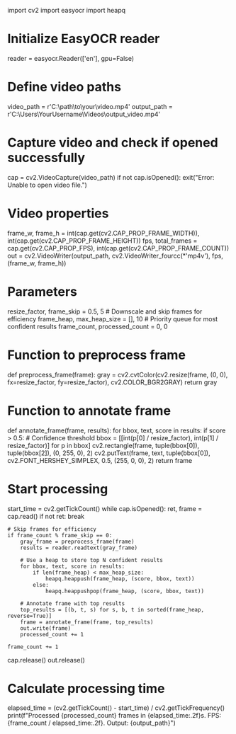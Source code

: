 import cv2
import easyocr
import heapq
# Initialize EasyOCR reader
reader = easyocr.Reader(['en'], gpu=False)
# Define video paths
video_path = r'C:\path\to\your\video.mp4'
output_path = r'C:\Users\YourUsername\Videos\output_video.mp4'
# Capture video and check if opened successfully
cap = cv2.VideoCapture(video_path)
if not cap.isOpened():
    exit("Error: Unable to open video file.")
# Video properties
frame_w, frame_h = int(cap.get(cv2.CAP_PROP_FRAME_WIDTH)), int(cap.get(cv2.CAP_PROP_FRAME_HEIGHT))
fps, total_frames = cap.get(cv2.CAP_PROP_FPS), int(cap.get(cv2.CAP_PROP_FRAME_COUNT))
out = cv2.VideoWriter(output_path, cv2.VideoWriter_fourcc(*'mp4v'), fps, (frame_w, frame_h))
# Parameters
resize_factor, frame_skip = 0.5, 5  # Downscale and skip frames for efficiency
frame_heap, max_heap_size = [], 10  # Priority queue for most confident results
frame_count, processed_count = 0, 0
# Function to preprocess frame
def preprocess_frame(frame):
    gray = cv2.cvtColor(cv2.resize(frame, (0, 0), fx=resize_factor, fy=resize_factor), cv2.COLOR_BGR2GRAY)
    return gray
# Function to annotate frame
def annotate_frame(frame, results):
    for bbox, text, score in results:
        if score > 0.5:  # Confidence threshold
            bbox = [[int(p[0] / resize_factor), int(p[1] / resize_factor)] for p in bbox]
            cv2.rectangle(frame, tuple(bbox[0]), tuple(bbox[2]), (0, 255, 0), 2)
            cv2.putText(frame, text, tuple(bbox[0]), cv2.FONT_HERSHEY_SIMPLEX, 0.5, (255, 0, 0), 2)
    return frame
# Start processing
start_time = cv2.getTickCount()
while cap.isOpened():
    ret, frame = cap.read()
    if not ret:
        break

    # Skip frames for efficiency
    if frame_count % frame_skip == 0:
        gray_frame = preprocess_frame(frame)
        results = reader.readtext(gray_frame)

        # Use a heap to store top N confident results
        for bbox, text, score in results:
            if len(frame_heap) < max_heap_size:
                heapq.heappush(frame_heap, (score, bbox, text))
            else:
                heapq.heappushpop(frame_heap, (score, bbox, text))

        # Annotate frame with top results
        top_results = [(b, t, s) for s, b, t in sorted(frame_heap, reverse=True)]
        frame = annotate_frame(frame, top_results)
        out.write(frame)
        processed_count += 1

    frame_count += 1
cap.release()
out.release()
# Calculate processing time
elapsed_time = (cv2.getTickCount() - start_time) / cv2.getTickFrequency()
print(f"Processed {processed_count} frames in {elapsed_time:.2f}s. FPS: {frame_count / elapsed_time:.2f}. Output: {output_path}")
